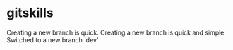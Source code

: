 # gitskills
Creating a new branch is quick.
Creating a new branch is quick and simple.
Switched to a new branch 'dev'
